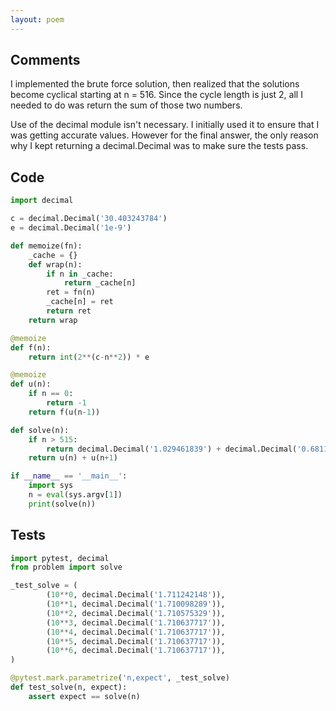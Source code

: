 ```yaml
---
layout: poem
---
```


## Comments

I implemented the brute force solution, then realized that the solutions become
cyclical starting at n = 516.  Since the cycle length is just 2, all I needed
to do was return the sum of those two numbers.

Use of the decimal module isn't necessary.  I initially used it to ensure that
I was getting accurate values.  However for the final answer, the only reason
why I kept returning a decimal.Decimal was to make sure the tests pass.

## Code

```python
import decimal

c = decimal.Decimal('30.403243784')
e = decimal.Decimal('1e-9')

def memoize(fn):
    _cache = {}
    def wrap(n):
        if n in _cache:
            return _cache[n]
        ret = fn(n)
        _cache[n] = ret
        return ret
    return wrap

@memoize
def f(n):
    return int(2**(c-n**2)) * e

@memoize
def u(n):
    if n == 0:
        return -1
    return f(u(n-1))

def solve(n):
    if n > 515:
        return decimal.Decimal('1.029461839') + decimal.Decimal('0.681175878')
    return u(n) + u(n+1)

if __name__ == '__main__':
    import sys
    n = eval(sys.argv[1])
    print(solve(n))
```

## Tests

```python
import pytest, decimal
from problem import solve

_test_solve = (
        (10**0, decimal.Decimal('1.711242148')),
        (10**1, decimal.Decimal('1.710098289')),
        (10**2, decimal.Decimal('1.710575329')),
        (10**3, decimal.Decimal('1.710637717')),
        (10**4, decimal.Decimal('1.710637717')),
        (10**5, decimal.Decimal('1.710637717')),
        (10**6, decimal.Decimal('1.710637717')),
)

@pytest.mark.parametrize('n,expect', _test_solve)
def test_solve(n, expect):
    assert expect == solve(n)
```

